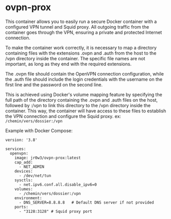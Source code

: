 # ovpn-prox

This container allows you to easily run a secure Docker container with a configured VPN tunnel and Squid proxy. All outgoing traffic from the container goes through the VPN, ensuring a private and protected Internet connection.

To make the container work correctly, it is necessary to map a directory containing files with the extensions .ovpn and .auth from the host to the /vpn directory inside the container. The specific file names are not important, as long as they end with the required extensions.

The .ovpn file should contain the OpenVPN connection configuration, while the .auth file should include the login credentials with the username on the first line and the password on the second line.

This is achieved using Docker's volume mapping feature by specifying the full path of the directory containing the .ovpn and .auth files on the host, followed by :/vpn to link this directory to the /vpn directory inside the container. This way, the container will have access to these files to establish the VPN connection and configure the Squid proxy.
ex: `/chemin/vers/dossier:/vpn`

Example with Docker Compose:
```
version: '3.8'

services:
  openvpn:
    image: jr0w3/ovpn-prox:latest
    cap_add:
      - NET_ADMIN
    devices:
      - /dev/net/tun
    sysctls:
      - net.ipv6.conf.all.disable_ipv6=0
    volumes:
      - /chemin/vers/dossier:/vpn
    environment:
      - DNS_SERVER=8.8.8.8   # Default DNS server if not provided
    ports:
      - "3128:3128" # Squid proxy port
```
